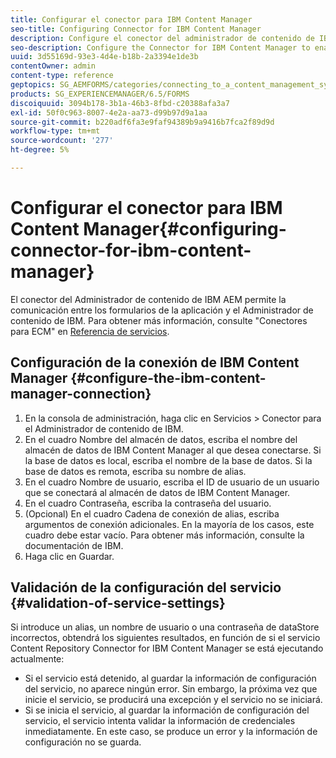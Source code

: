```yaml
---
title: Configurar el conector para IBM Content Manager
seo-title: Configuring Connector for IBM Content Manager
description: Configure el conector del administrador de contenido de IBM AEM para habilitar la comunicación entre los formularios de la y el administrador de contenido de IBM.
seo-description: Configure the Connector for IBM Content Manager to enable communication between AEM forms and IBM Content Manager.
uuid: 3d55169d-93e3-4d4e-b18b-2a3394e1de3b
contentOwner: admin
content-type: reference
geptopics: SG_AEMFORMS/categories/connecting_to_a_content_management_system
products: SG_EXPERIENCEMANAGER/6.5/FORMS
discoiquuid: 3094b178-3b1a-46b3-8fbd-c20388afa3a7
exl-id: 50f0c963-8007-4e2a-aa73-d99b97d9a1aa
source-git-commit: b220adf6fa3e9faf94389b9a9416b7fca2f89d9d
workflow-type: tm+mt
source-wordcount: '277'
ht-degree: 5%

---
```


# Configurar el conector para IBM Content Manager{#configuring-connector-for-ibm-content-manager}

El conector del Administrador de contenido de IBM AEM permite la comunicación entre los formularios de la aplicación y el Administrador de contenido de IBM. Para obtener más información, consulte &quot;Conectores para ECM&quot; en [Referencia de servicios](https://www.adobe.com/go/learn_aemforms_services_63).

## Configuración de la conexión de IBM Content Manager {#configure-the-ibm-content-manager-connection}

1. En la consola de administración, haga clic en Servicios > Conector para el Administrador de contenido de IBM.
1. En el cuadro Nombre del almacén de datos, escriba el nombre del almacén de datos de IBM Content Manager al que desea conectarse. Si la base de datos es local, escriba el nombre de la base de datos. Si la base de datos es remota, escriba su nombre de alias.
1. En el cuadro Nombre de usuario, escriba el ID de usuario de un usuario que se conectará al almacén de datos de IBM Content Manager.
1. En el cuadro Contraseña, escriba la contraseña del usuario.
1. (Opcional) En el cuadro Cadena de conexión de alias, escriba argumentos de conexión adicionales. En la mayoría de los casos, este cuadro debe estar vacío. Para obtener más información, consulte la documentación de IBM.
1. Haga clic en Guardar.

## Validación de la configuración del servicio {#validation-of-service-settings}

Si introduce un alias, un nombre de usuario o una contraseña de dataStore incorrectos, obtendrá los siguientes resultados, en función de si el servicio Content Repository Connector for IBM Content Manager se está ejecutando actualmente:

* Si el servicio está detenido, al guardar la información de configuración del servicio, no aparece ningún error. Sin embargo, la próxima vez que inicie el servicio, se producirá una excepción y el servicio no se iniciará.
* Si se inicia el servicio, al guardar la información de configuración del servicio, el servicio intenta validar la información de credenciales inmediatamente. En este caso, se produce un error y la información de configuración no se guarda.
